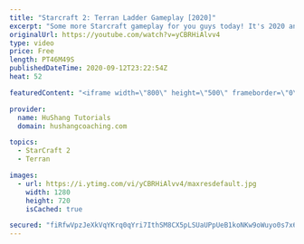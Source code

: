 ```yaml
---
title: "Starcraft 2: Terran Ladder Gameplay [2020]"
excerpt: "Some more Starcraft gameplay for you guys today! It's 2020 and it's time for some Starcraft 2 terran ladder gameplay to mix it up.   Terran is the last race I needed to grind into masters so the next gameplay video will be against much stronger ladder opponents. Still, I think this terran gameplay will"
originalUrl: https://youtube.com/watch?v=yCBRHiAlvv4
type: video
price: Free
length: PT46M49S
publishedDateTime: 2020-09-12T23:22:54Z
heat: 52

featuredContent: "<iframe width=\"800\" height=\"500\" frameborder=\"0\" src=\"https://www.youtube.com/embed/yCBRHiAlvv4\" allow=\"accelerometer; autoplay; encrypted-media; gyroscope; picture-in-picture\" allowfullscreen></iframe>"

provider:
  name: HuShang Tutorials
  domain: hushangcoaching.com

topics:
  - StarCraft 2
  - Terran

images:
  - url: https://i.ytimg.com/vi/yCBRHiAlvv4/maxresdefault.jpg
    width: 1280
    height: 720
    isCached: true

secured: "fiRfwVpzJeXkVqYKrq0qYri7IthSM8CX5pLSUaUPpUeB1koNKw9oWuyo0s7x6MTef1OgqTsoA+nbophsvqw6hWlVag7yO0yg9tgDpbonw98fyZF9iT1cBL5f5SlIXUsSr72eE/5aG4fPxHxVJI5J/oS4QI4IEJf4tWdofwJmElNB/+HOws5aHY8NF+gYS0Deg3uxXJH4JhbQTjjWLAmlXoK7ebSSH7JY3YiKs6IaPfnvvO5EAqvemvb0DT7KHXkEcgUaXrNLdjt27N7/k1YSW398I+SO0jq3sEddntOvaobKIBk2cnenB0jdysAZEk4kXIINgCX1qSF/RYMxDdR+gpsM+l7wlR68Ai/x1QiK3y9lNkdzH82yJ7Qgm/TvUyBMYFJNFmKp5qxvJzAWJaiPWIuRjqvgdY5o2nNlCr1sjdg=;gU1eaWpCUuuMVib7W0Z+Ag=="
---
```


